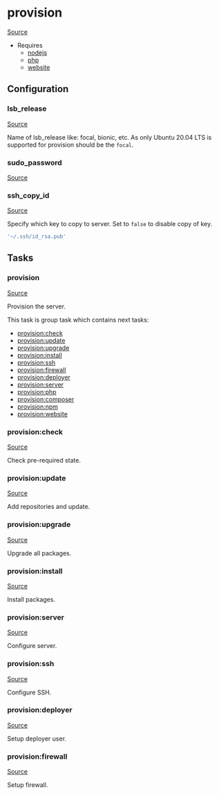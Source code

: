 <!-- DO NOT EDIT THIS FILE! -->
<!-- Instead edit recipe/provision.php -->
<!-- Then run bin/docgen -->

# provision

[Source](/recipe/provision.php)



* Requires
  * [nodejs](/docs/recipe/provision/nodejs.md)
  * [php](/docs/recipe/provision/php.md)
  * [website](/docs/recipe/provision/website.md)

## Configuration
### lsb_release
[Source](https://github.com/deployphp/deployer/blob/master/recipe/provision.php#L15)

Name of lsb_release like: focal, bionic, etc.
As only Ubuntu 20.04 LTS is supported for provision should be the `focal`.



### sudo_password
[Source](https://github.com/deployphp/deployer/blob/master/recipe/provision.php#L130)





### ssh_copy_id
[Source](https://github.com/deployphp/deployer/blob/master/recipe/provision.php#L140)

Specify which key to copy to server.
Set to `false` to disable copy of key.

```php title="Default value"
'~/.ssh/id_rsa.pub'
```



## Tasks

### provision
[Source](https://github.com/deployphp/deployer/blob/master/recipe/provision.php#L20)

Provision the server.




This task is group task which contains next tasks:
* [provision:check](/docs/recipe/provision.md#provisioncheck)
* [provision:update](/docs/recipe/provision.md#provisionupdate)
* [provision:upgrade](/docs/recipe/provision.md#provisionupgrade)
* [provision:install](/docs/recipe/provision.md#provisioninstall)
* [provision:ssh](/docs/recipe/provision.md#provisionssh)
* [provision:firewall](/docs/recipe/provision.md#provisionfirewall)
* [provision:deployer](/docs/recipe/provision.md#provisiondeployer)
* [provision:server](/docs/recipe/provision.md#provisionserver)
* [provision:php](/docs/recipe/provision/php.md#provisionphp)
* [provision:composer](/docs/recipe/provision/php.md#provisioncomposer)
* [provision:npm](/docs/recipe/provision/nodejs.md#provisionnpm)
* [provision:website](/docs/recipe/provision/website.md#provisionwebsite)


### provision:check
[Source](https://github.com/deployphp/deployer/blob/master/recipe/provision.php#L36)

Check pre-required state.




### provision:update
[Source](https://github.com/deployphp/deployer/blob/master/recipe/provision.php#L55)

Add repositories and update.




### provision:upgrade
[Source](https://github.com/deployphp/deployer/blob/master/recipe/provision.php#L77)

Upgrade all packages.




### provision:install
[Source](https://github.com/deployphp/deployer/blob/master/recipe/provision.php#L84)

Install packages.




### provision:server
[Source](https://github.com/deployphp/deployer/blob/master/recipe/provision.php#L115)

Configure server.




### provision:ssh
[Source](https://github.com/deployphp/deployer/blob/master/recipe/provision.php#L120)

Configure SSH.




### provision:deployer
[Source](https://github.com/deployphp/deployer/blob/master/recipe/provision.php#L143)

Setup deployer user.




### provision:firewall
[Source](https://github.com/deployphp/deployer/blob/master/recipe/provision.php#L187)

Setup firewall.




